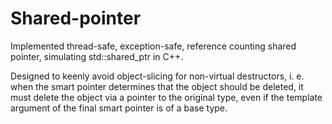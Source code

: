 # Shared-pointer

Implemented thread-safe, exception-safe, reference counting shared pointer, simulating std::shared_ptr in C++.

Designed to keenly avoid object-slicing for non-virtual destructors, i. e. when the smart pointer determines that the object should be deleted, it must delete the object via a pointer to the original type, even if the template argument of the final smart pointer is of a base type.
